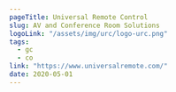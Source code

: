 ```yaml
---
pageTitle: Universal Remote Control
slug: AV and Conference Room Solutions
logoLink: "/assets/img/urc/logo-urc.png"
tags:
  - gc
  - co
link: "https://www.universalremote.com/"
date: 2020-05-01
---
```

